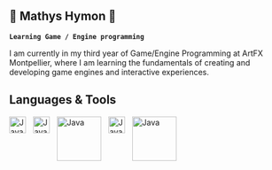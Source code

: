 ## 🌵 Mathys Hymon 🌵
**`Learning Game / Engine programming`**

I am currently in my third year of Game/Engine Programming at ArtFX Montpellier, where I am learning the fundamentals of creating and developing game engines and interactive experiences.

## Languages & Tools

<img align="left" alt="Java" width="30px" style="padding-right:10px;" src="https://upload.wikimedia.org/wikipedia/commons/1/18/ISO_C%2B%2B_Logo.svg">
<img align="left" alt="Java" width="30px" style="padding-right:10px;" src="https://upload.wikimedia.org/wikipedia/commons/b/bd/Logo_C_sharp.svg">
<img align="left" alt="Java" width="80px" style="padding-right:10px;" src="[https://alexdunn.org/wp-content/uploads/2017/05/unity-logo-white.png?w=633](https://www.pardcode.com/Media/opengl3d_1.png)">
<img align="left" alt="Java" width="30px" style="padding-right:10px;" src="https://cdn2.unrealengine.com/ue-logotype-2023-vertical-white-1686x2048-bbfded26daa7.png">
<img align="left" alt="Java" width="80px" style="padding-right:10px;" src="https://alexdunn.org/wp-content/uploads/2017/05/unity-logo-white.png?w=633">
<br/>
<!--
**Mathys-Hymon/Mathys-Hymon** is a ✨ _special_ ✨ repository because its `README.md` (this file) appears on your GitHub profile.

Here are some ideas to get you started:

- 🔭 I’m currently working on ...
- 🌱 I’m currently learning ...
- 👯 I’m looking to collaborate on ...
- 🤔 I’m looking for help with ...
- 💬 Ask me about ...
- 📫 How to reach me: ...
- 😄 Pronouns: ...
- ⚡ Fun fact: ...
-->

